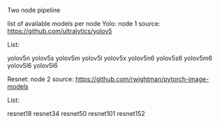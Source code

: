 Two node pipeline

list of available models per node
Yolo: node 1
source: https://github.com/ultralytics/yolov5

List:

yolov5n
yolov5s
yolov5m
yolov5l
yolov5x
yolov5n6
yolov5s6
yolov5m6
yolov5l6
yolov5l6

Resnet: node 2
source: https://github.com/rwightman/pytorch-image-models

List:

resnet18
resnet34
resnet50
resnet101
resnet152
